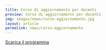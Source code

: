 ```yaml
---
title: Corso di aggiornamento per docenti
preview: Corso di aggiornamento per docenti
img: images/news/corso-aggiornamento.jpg
layout: article
permalink: news/corso-aggiornamento
---
```


[Scarica il programma](../../images/news/corso-aggiornamento.pdf)
